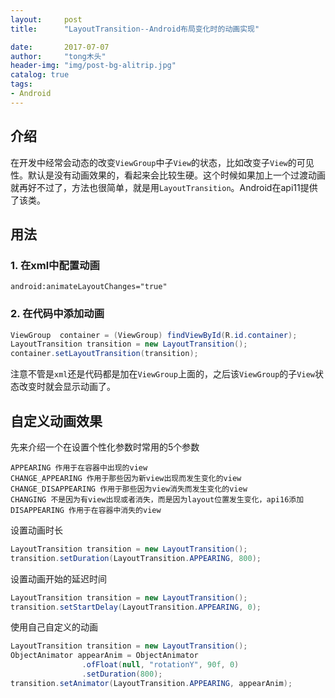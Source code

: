 ```yaml
---
layout:     post
title:      "LayoutTransition--Android布局变化时的动画实现"

date:       2017-07-07
author:     "tong木头"
header-img: "img/post-bg-alitrip.jpg"
catalog: true
tags:
- Android
---
```


## 介绍

在开发中经常会动态的改变`ViewGroup`中子`View`的状态，比如改变子`View`的可见性。默认是没有动画效果的，看起来会比较生硬。这个时候如果加上一个过渡动画就再好不过了，方法也很简单，就是用`LayoutTransition`。Android在api11提供了该类。

## 用法
### 1. 在xml中配置动画

```
android:animateLayoutChanges="true"
```

### 2. 在代码中添加动画


```java
ViewGroup  container = (ViewGroup) findViewById(R.id.container);
LayoutTransition transition = new LayoutTransition();
container.setLayoutTransition(transition);
```

注意不管是`xml`还是代码都是加在`ViewGroup`上面的，之后该`ViewGroup`的子`View`状态改变时就会显示动画了。

## 自定义动画效果
先来介绍一个在设置个性化参数时常用的5个参数

```
APPEARING 作用于在容器中出现的view
CHANGE_APPEARING 作用于那些因为新view出现而发生变化的view
CHANGE_DISAPPEARING 作用于那些因为view消失而发生变化的view
CHANGING 不是因为有view出现或者消失，而是因为layout位置发生变化，api16添加
DISAPPEARING 作用于在容器中消失的view
```
设置动画时长


```java
LayoutTransition transition = new LayoutTransition();
transition.setDuration(LayoutTransition.APPEARING, 800);
```


设置动画开始的延迟时间


```java
LayoutTransition transition = new LayoutTransition();
transition.setStartDelay(LayoutTransition.APPEARING, 0);
```

使用自己自定义的动画


```java
LayoutTransition transition = new LayoutTransition();
ObjectAnimator appearAnim = ObjectAnimator  
                .ofFloat(null, "rotationY", 90f, 0)  
                .setDuration(800); 
transition.setAnimator(LayoutTransition.APPEARING, appearAnim);
```


